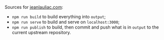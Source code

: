 Sources for [jeanlauliac.com](http://jeanlauliac.com):

* `npm run build` to build everything into `output`;
* `npm run serve` to build and serve on `localhost:3000`;
* `npm run publish` to build, then commit and push what is in `output` to the
  current upstream repository.

